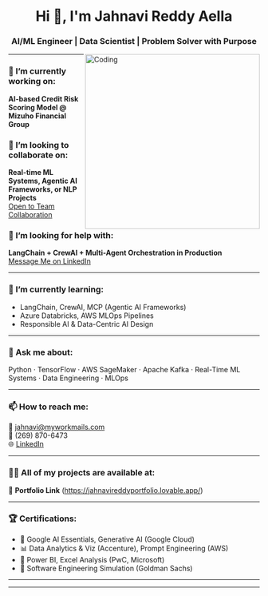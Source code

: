 <h1 align="center">Hi 👋, I'm Jahnavi Reddy Aella</h1>
<h3 align="center">AI/ML Engineer | Data Scientist | Problem Solver with Purpose</h3>

<img align="right" alt="Coding" width="350" src="https://cdn.dribbble.com/users/1162077/screenshots/3848914/programmer.gif">

---

### 🔭 I’m currently working on:
**AI-based Credit Risk Scoring Model @ Mizuho Financial Group**  


### 👯 I’m looking to collaborate on:
**Real-time ML Systems, Agentic AI Frameworks, or NLP Projects**  
[Open to Team Collaboration]()

### 🤝 I’m looking for help with:
**LangChain + CrewAI + Multi-Agent Orchestration in Production**  
[Message Me on LinkedIn](https://www.linkedin.com/in/jahnavireddyaella)

---

### 🌱 I’m currently learning:
- LangChain, CrewAI, MCP (Agentic AI Frameworks)
- Azure Databricks, AWS MLOps Pipelines
- Responsible AI & Data-Centric AI Design

---

### 💬 Ask me about:
Python · TensorFlow · AWS SageMaker · Apache Kafka · Real-Time ML Systems · Data Engineering · MLOps

---

### 📫 How to reach me:
📧 jahnavi@myworkmails.com  
📱 (269) 870-6473  
🌐 [LinkedIn](https://www.linkedin.com/in/jahnavireddyaella)

---

### 👨‍💻 All of my projects are available at:
🔗 **Portfolio Link** (https://jahnavireddyportfolio.lovable.app/)

---


### 🏆 Certifications:
- 🧠 Google AI Essentials, Generative AI (Google Cloud)
- 📊 Data Analytics & Viz (Accenture), Prompt Engineering (AWS)
- 🧮 Power BI, Excel Analysis (PwC, Microsoft)
- 🔧 Software Engineering Simulation (Goldman Sachs)

---



---

<p align="center">
  <img src="https://github-readme-stats.vercel.app/api/top-langs/?username=yourusername&layout=c
